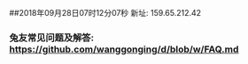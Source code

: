 ##2018年09月28日07时12分07秒 新址: 159.65.212.42
### 兔友常见问题及解答: https://github.com/wanggonging/d/blob/w/FAQ.md
